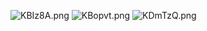 ![KBIz8A.png](https://s2.ax1x.com/2019/10/26/KBIz8A.png)
![KBopvt.png](https://s2.ax1x.com/2019/10/26/KBopvt.png)
![KDmTzQ.png](https://s2.ax1x.com/2019/10/26/KDmTzQ.png)